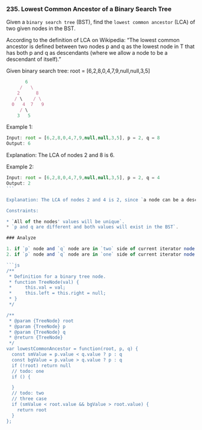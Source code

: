 ### 235. Lowest Common Ancestor of a Binary Search Tree

Given a `binary search tree` (BST), find the `lowest common ancestor` (LCA) of two given nodes in the BST.

According to the definition of LCA on Wikipedia: “The lowest common ancestor is defined between two nodes p and q as the lowest node in T that has both p and q as descendants (where we allow a node to be a descendant of itself).”

Given binary search tree: root = [6,2,8,0,4,7,9,null,null,3,5]

```js
       6
     /   \
    2      8
   / \    / \
  0   4  7   9
     / \
    3   5
```

Example 1:

```js
Input: root = [6,2,8,0,4,7,9,null,null,3,5], p = 2, q = 8
Output: 6
```

Explanation: The LCA of nodes 2 and 8 is 6.

Example 2:

```js
Input: root = [6,2,8,0,4,7,9,null,null,3,5], p = 2, q = 4
Output: 2
``` 

Explanation: The LCA of nodes 2 and 4 is 2, since `a node can be a descendant of itself` according to the LCA definition.

Constraints:

* `All of the nodes' values will be unique`.
* `p and q are different and both values will exist in the BST`.

### Analyze

1. if `p` node and `q` node are in `two` side of current iterator node `n`, the LCA is `n`;
2. if `p` node and `q` node are in `one` side of current iterator node `n`, to loop the one step in the other side node;

```js
/**
 * Definition for a binary tree node.
 * function TreeNode(val) {
 *     this.val = val;
 *     this.left = this.right = null;
 * }
 */

/**
 * @param {TreeNode} root
 * @param {TreeNode} p
 * @param {TreeNode} q
 * @return {TreeNode}
 */
var lowestCommonAncestor = function(root, p, q) {
  const smValue = p.value < q.value ? p : q
  const bgValue = p.value > q.value ? p : q
  if (!root) return null
  // todo: one
  if () {

  }
  // todo: two
  // three case
  if (smValue < root.value && bgValue > root.value) {
    return root
  }
};
```